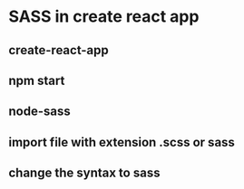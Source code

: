 # SASS in create react app 

## create-react-app
## npm start
## node-sass
## import file with extension .scss or sass
## change the syntax to sass